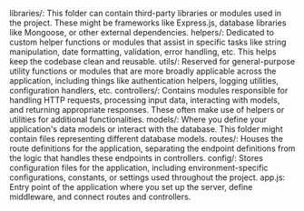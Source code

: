 libraries/: This folder can contain third-party libraries or modules used in the project. These might be frameworks like Express.js, database libraries like Mongoose, or other external dependencies.
helpers/: Dedicated to custom helper functions or modules that assist in specific tasks like string manipulation, date formatting, validation, error handling, etc. This helps keep the codebase clean and reusable.
utils/: Reserved for general-purpose utility functions or modules that are more broadly applicable across the application, including things like authentication helpers, logging utilities, configuration handlers, etc.
controllers/: Contains modules responsible for handling HTTP requests, processing input data, interacting with models, and returning appropriate responses. These often make use of helpers or utilities for additional functionalities.
models/: Where you define your application's data models or interact with the database. This folder might contain files representing different database models.
routes/: Houses the route definitions for the application, separating the endpoint definitions from the logic that handles these endpoints in controllers.
config/: Stores configuration files for the application, including environment-specific configurations, constants, or settings used throughout the project.
app.js: Entry point of the application where you set up the server, define middleware, and connect routes and controllers.
